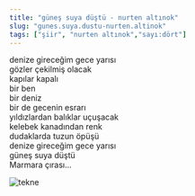 ```yaml
---
title: "güneş suya düştü - nurten altınok"
slug: "gunes.suya.dustu-nurten.altinok"
tags: ["şiir", "nurten altınok","sayı:dört"]
---
```

denize gireceğim gece yarısı  
gözler çekilmiş olacak\
kapılar kapalı\
bir ben\
bir deniz\
bir de gecenin esrarı\
yıldızlardan balıklar uçuşacak\
kelebek kanadından renk\
dudaklarda tuzun öpüşü\
denize gireceğim gece yarısı\
güneş suya düştü\
Marmara çırası...

![tekne](/img/4.33.jpg)